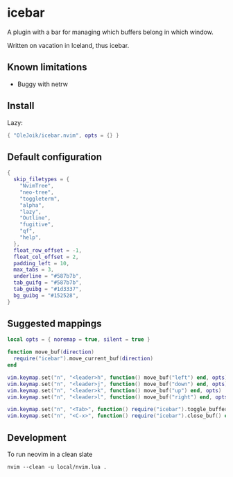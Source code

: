# icebar

A plugin with a bar for managing which buffers belong in which window.

Written on vacation in Iceland, thus icebar.

## Known limitations

- Buggy with netrw

## Install

Lazy:

```lua
{ "OleJoik/icebar.nvim", opts = {} }
```

## Default configuration

```lua
{
  skip_filetypes = {
    "NvimTree",
    "neo-tree",
    "toggleterm",
    "alpha",
    "lazy",
    "Outline",
    "fugitive",
    "qf",
    "help",
  },
  float_row_offset = -1,
  float_col_offset = 2,
  padding_left = 10,
  max_tabs = 3,
  underline = "#587b7b",
  tab_guifg = "#587b7b",
  tab_guibg = "#1d3337",
  bg_guibg = "#152528",
}
```

## Suggested mappings

```lua
local opts = { noremap = true, silent = true }

function move_buf(direction)
  require("icebar").move_current_buf(direction)
end

vim.keymap.set("n", "<leader>h", function() move_buf("left") end, opts)
vim.keymap.set("n", "<leader>j", function() move_buf("down") end, opts)
vim.keymap.set("n", "<leader>k", function() move_buf("up") end, opts)
vim.keymap.set("n", "<leader>l", function() move_buf("right") end, opts)

vim.keymap.set("n", "<Tab>", function() require("icebar").toggle_buffer_in_window() end, opts)
vim.keymap.set("n", "<C-x>", function() require("icebar").close_buf() end, opts)
```

## Development

To run neovim in a clean slate
```
nvim --clean -u local/nvim.lua .
```
